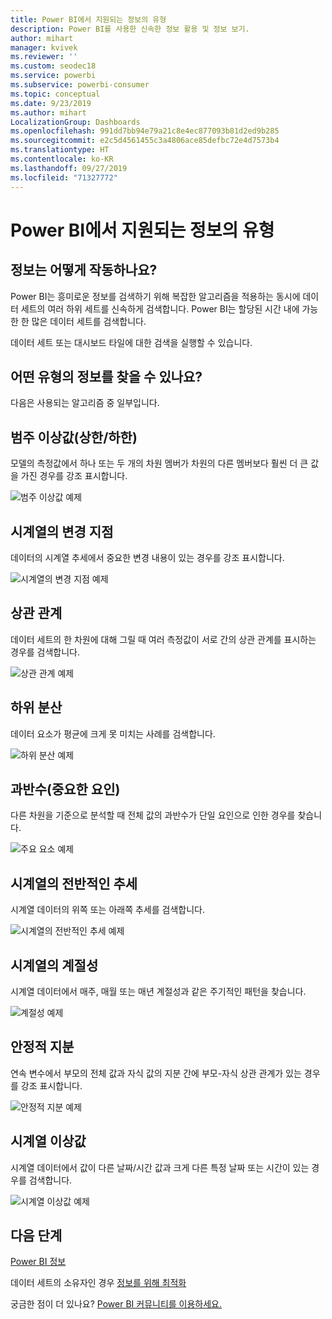 ```yaml
---
title: Power BI에서 지원되는 정보의 유형
description: Power BI를 사용한 신속한 정보 활용 및 정보 보기.
author: mihart
manager: kvivek
ms.reviewer: ''
ms.custom: seodec18
ms.service: powerbi
ms.subservice: powerbi-consumer
ms.topic: conceptual
ms.date: 9/23/2019
ms.author: mihart
LocalizationGroup: Dashboards
ms.openlocfilehash: 991dd7bb94e79a21c8e4ec877093b81d2ed9b285
ms.sourcegitcommit: e2c5d4561455c3a4806ace85defbc72e4d7573b4
ms.translationtype: HT
ms.contentlocale: ko-KR
ms.lasthandoff: 09/27/2019
ms.locfileid: "71327772"
---
```

# <a name="types-of-insights-supported-by-power-bi"></a>Power BI에서 지원되는 정보의 유형
## <a name="how-does-insights-work"></a>정보는 어떻게 작동하나요?
Power BI는 흥미로운 정보를 검색하기 위해 복잡한 알고리즘을 적용하는 동시에 데이터 세트의 여러 하위 세트를 신속하게 검색합니다. Power BI는 할당된 시간 내에 가능한 한 많은 데이터 세트를 검색합니다.

데이터 세트 또는 대시보드 타일에 대한 검색을 실행할 수 있습니다.   

## <a name="what-types-of-insights-can-we-find"></a>어떤 유형의 정보를 찾을 수 있나요?
다음은 사용되는 알고리즘 중 일부입니다.

## <a name="category-outliers-topbottom"></a>범주 이상값(상한/하한)
모델의 측정값에서 하나 또는 두 개의 차원 멤버가 차원의 다른 멤버보다 훨씬 더 큰 값을 가진 경우를 강조 표시합니다.  

![범주 이상값 예제](./media/end-user-insight-types/pbi_auto_insight_types_category_outliers.png)

## <a name="change-points-in-a-time-series"></a>시계열의 변경 지점
데이터의 시계열 추세에서 중요한 변경 내용이 있는 경우를 강조 표시합니다.

![시계열의 변경 지점 예제](./media/end-user-insight-types/pbi_auto_insight_types_changepoint.png)

## <a name="correlation"></a>상관 관계
데이터 세트의 한 차원에 대해 그릴 때 여러 측정값이 서로 간의 상관 관계를 표시하는 경우를 검색합니다.

![상관 관계 예제](./media/end-user-insight-types/pbi_auto_insight_types_correlation.png)

## <a name="low-variance"></a>하위 분산
데이터 요소가 평균에 크게 못 미치는 사례를 검색합니다.

![하위 분산 예제](./media/end-user-insight-types/power-bi-low-variance.png)

## <a name="majority-major-factors"></a>과반수(중요한 요인)
다른 차원을 기준으로 분석할 때 전체 값의 과반수가 단일 요인으로 인한 경우를 찾습니다.  

![주요 요소 예제](./media/end-user-insight-types/pbi_auto_insight_types_majority.png)

## <a name="overall-trends-in-time-series"></a>시계열의 전반적인 추세
시계열 데이터의 위쪽 또는 아래쪽 추세를 검색합니다.

![시계열의 전반적인 추세 예제](./media/end-user-insight-types/pbi_auto_insight_types_trend.png)

## <a name="seasonality-in-time-series"></a>시계열의 계절성
시계열 데이터에서 매주, 매월 또는 매년 계절성과 같은 주기적인 패턴을 찾습니다.

![계절성 예제](./media/end-user-insight-types/pbi_auto_insight_types_seasonality_new.png)

## <a name="steady-share"></a>안정적 지분
연속 변수에서 부모의 전체 값과 자식 값의 지분 간에 부모-자식 상관 관계가 있는 경우를 강조 표시합니다.

![안정적 지분 예제](./media/end-user-insight-types/pbi_auto_insight_types_steadyshare.png)

## <a name="time-series-outliers"></a>시계열 이상값
시계열 데이터에서 값이 다른 날짜/시간 값과 크게 다른 특정 날짜 또는 시간이 있는 경우를 검색합니다.

![시계열 이상값 예제](./media/end-user-insight-types/pbi_auto_insight_types_time_series_outliers.png)

## <a name="next-steps"></a>다음 단계
[Power BI 정보](end-user-insights.md)

데이터 세트의 소유자인 경우 [정보를 위해 최적화](../service-insights-optimize.md)

궁금한 점이 더 있나요? [Power BI 커뮤니티를 이용하세요.](http://community.powerbi.com/)

